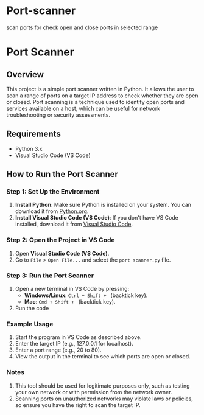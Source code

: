 # Port-scanner
scan ports for check open and close ports in selected range
# Port Scanner

## Overview
This project is a simple port scanner written in Python. It allows the user to scan a range of ports on a target IP address to check whether they are open or closed. Port scanning is a technique used to identify open ports and services available on a host, which can be useful for network troubleshooting or security assessments.

## Requirements
- Python 3.x
- Visual Studio Code (VS Code)

## How to Run the Port Scanner

### Step 1: Set Up the Environment
1. **Install Python**: Make sure Python is installed on your system. You can download it from [Python.org](https://www.python.org/downloads/).
2. **Install Visual Studio Code (VS Code)**: If you don't have VS Code installed, download it from [Visual Studio Code](https://code.visualstudio.com/).

### Step 2: Open the Project in VS Code
1. Open **Visual Studio Code (VS Code)**.
2. Go to `File` > `Open File...` and select the `port scanner.py` file.

### Step 3: Run the Port Scanner
1. Open a new terminal in VS Code by pressing:
   - **Windows/Linux**: `Ctrl + Shift + ` (backtick key).
   - **Mac**: `Cmd + Shift + ` (backtick key).
2. Run the code

### Example Usage
1. Start the program in VS Code as described above.
2. Enter the target IP (e.g., 127.0.0.1 for localhost).
3. Enter a port range (e.g., 20 to 80).
4. View the output in the terminal to see which ports are open or closed.
### Notes
1. This tool should be used for legitimate purposes only, such as testing your own network or with permission from the network owner.
2. Scanning ports on unauthorized networks may violate laws or policies, so ensure you have the right to scan the target IP.
